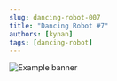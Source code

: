```yaml
---
slug: dancing-robot-007
title: "Dancing Robot #7"
authors: [kynan]
tags: [dancing-robot]
---
```


![Example banner](/img/stories/dancing-robot_new/007.png)
